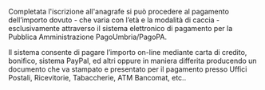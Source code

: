 Completata l'iscrizione all'anagrafe si può procedere al pagamento dell’importo dovuto - che varia con l’età e la modalità di caccia - esclusivamente attraverso il sistema elettronico di pagamento per la Pubblica  Amministrazione PagoUmbria/PagoPA.

Il sistema consente di pagare l’importo on-line mediante carta di credito, bonifico, sistema PayPal, ed altri oppure in maniera differita producendo un documento che va stampato e presentato per il pagamento presso Uffici Postali, Ricevitorie, Tabaccherie, ATM Bancomat, etc..
